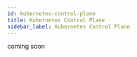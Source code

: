 ```yaml
---
id: kubernetes-control-plane
title: Kubernetes Control Plane
sidebar_label: Kubernetes Control Plane
---
```


coming soon
